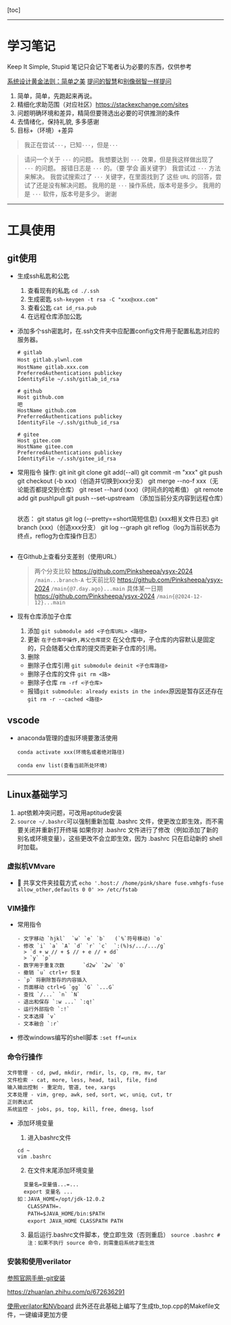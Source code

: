 [toc]

---
# 学习笔记
Keep It Simple, Stupid
笔记只会记下笔者认为必要的东西，仅供参考

[系统设计黄金法则：简单之美](https://blog.sciencenet.cn/blog-414166-562616.html)
[提问的智慧](https://github.com/ryanhanwu/How-To-Ask-Questions-The-Smart-Way/blob/main/README-zh_CN.md#%E7%AC%AC%E4%BA%8C%E6%AD%A5%E4%BD%BF%E7%94%A8%E9%A1%B9%E7%9B%AE%E9%82%AE%E4%BB%B6%E5%88%97%E8%A1%A8)和[别像弱智一样提问](https://github.com/tangx/Stop-Ask-Questions-The-Stupid-Ways/tree/master)

1. 简单，简单，先跑起来再说。
2. 精细化求助范围（对应社区）https://stackexchange.com/sites
3. 问题明确环境和差异，精简但要筛选出必要的可供推测的条件
4. 去情绪化，保持礼貌,  多多感谢
5. 目标+（环境）+差异
> 我正在尝试`···`，已知`···`，但是`···`

>请问一个关于 `···` 的问题。
我想要达到 `···` 效果，但是我这样做出现了 `···` 的问题。
报错日志是 `···` 的。（要 学会 画关键字）
我尝试过 `···` 方法来解决。
我尝试搜索过了 `···` 关键字，在里面找到了 这些 `URL` 的回答，尝试了还是没有解决问题。
我用的是 `···` 操作系统，版本号是多少。
我用的是 `···` 软件，版本号是多少。
谢谢

---
# 工具使用

## git使用
- 生成ssh私匙和公匙
  1. 查看现有的私匙 `cd ./.ssh`
  2. 生成密匙 `ssh-keygen -t rsa -C "xxx@xxx.com"`
  3. 查看公匙 `cat id_rsa.pub`
  4. 在远程仓库添加公匙

- 添加多个ssh密匙时，在.ssh文件夹中应配置config文件用于配置私匙对应的服务器。

    ```
    # gitlab
    Host gitlab.ylwnl.com  　
    HostName gitlab.xxx.com 　　
    PreferredAuthentications publickey  
    IdentityFile ~/.ssh/gitlab_id_rsa 

    # github
    Host github.com
    吧                                                                                     
    HostName github.com
    PreferredAuthentications publickey
    IdentityFile ~/.ssh/github_id_rsa

    # gitee
    Host gitee.com
    HostName gitee.com
    PreferredAuthentications publickey
    IdentityFile ~/.ssh/gitee_id_rsa
    ```
- 常用指令
    操作:   git init    git clone
            git add(--all)     git commit -m "xxx"     git push    
            git checkout (-b xxx)（创造并切换到xxx分支）
            git merge --no-f xxx（无论能否都提交到仓库）
            git reset --hard (xxx)（时间点的哈希值）
            git remote add      git push\pull
            git push --set-upstream （添加当前分支内容到远程仓库）
    ```

    ```
    状态：  git status  git log (--pretty==short简短信息) (xxx相关文件日志)
            git branch (xxx)（创造xxx分支）
            git log --graph
            git reflog（log为当前状态为终点，reflog为仓库操作日志）
    ```
- 在Github上查看分支差别（使用URL）
  > 两个分支比较        https://github.com/Pinksheepa/ysyx-2024 `/main...branch-A`
  > 七天前比较          https://github.com/Pinksheepa/ysyx-2024 `/main{@7.day.ago}...main`
  > 具体某一日期        https://github.com/Pinksheepa/ysyx-2024 `/main{@2024-12-12}...main`

- 现有仓库添加子仓库
  1. 添加 `git submodule add <子仓库URL> <路径>`
  2. 更新 `在子仓库中操作,再父仓库提交`
  在父仓库中，子仓库的内容默认是固定的，只会随着父仓库的提交而更新子仓库的引用。
  3. 删除
    - 删除子仓库引用  `git submodule deinit <子仓库路径>`
    - 删除子仓库的文件 `git rm <路>`
    - 删除子仓库 `rm -rf <子仓库>`
    - 报错`git submodule: already exists in the index`原因是暂存区还存在
      `git rm -r --cached <路径>`

## vscode 

- anaconda管理的虚拟环境要激活使用
  ```
  conda activate xxx(环境名或者绝对路径)
  
  conda env list(查看当前所处环境)
  ```



---

## Linux基础学习
1. apt依赖冲突问题，可改用aptitude安装
2. `source ~/.bashrc`可以强制重新加载 .bashrc 文件，使更改立即生效，而不需要关闭并重新打开终端
   如果你对 .bashrc 文件进行了修改（例如添加了新的别名或环境变量），这些更改不会立即生效，因为 .bashrc 只在启动新的 shell 时加载。



### 虚拟机VMvare

- :watermelon: 共享文件夹挂载方式
`echo '.host:/ /home/pink/share fuse.vmhgfs-fuse allow_other,defaults 0 0' >> /etc/fstab`


### VIM操作

- 常用指令
  ```
  - 文字移动 `hjkl`  `w` `e` `b`   (`%`符号移动) `o`
  - 修改 `i` `a` `A` `d` `r` `c`  `:(%)s/.../.../g`
    > `d + w // + $ // + e // + dd`
    > `y` `p`
  - 数字用于重复次数      `d2w` `2w` `0`
  - 撤销 `u` ctrl+r 恢复
  - `p` 将删除暂存的内容插入
  - 页面移动 ctrl+G `gg` `G` `...G` 
  - 查找 `/...` `n` `N`
  - 退出和保存 `:w ...` `:q!` 
  - 运行外部指令 `:!` 
  - 文本选择 `v`
  - 文本融合 `:r`
  ```

- 修改windows编写的shell脚本  `:set ff=unix`






### 命令行操作
```
文件管理 - cd, pwd, mkdir, rmdir, ls, cp, rm, mv, tar
文件检索 - cat, more, less, head, tail, file, find
输入输出控制 - 重定向, 管道, tee, xargs
文本处理 - vim, grep, awk, sed, sort, wc, uniq, cut, tr
正则表达式
系统监控 - jobs, ps, top, kill, free, dmesg, lsof
```
- 添加环境变量
  
  1. 进入bashrc文件
    ```
    cd ~
    vim .bashrc
    ```
  2. 在文件末尾添加环境变量
  ```
    变量名=变量值...=...
    export 变量名 ...
  如：JAVA_HOME=/opt/jdk-12.0.2
  　　CLASSPATH=.
  　　PATH=$JAVA_HOME/bin:$PATH
  　　export JAVA_HOME CLASSPATH PATH
  ```
    3. 最后运行.bashrc文件脚本，使立即生效（否则重启）
  `source .bashrc # 注：如果不执行 source 命令，则需重启系统才能生效`
 
### 安装和使用verilator

[参照官网手册-git安装](https://verilator.org/guide/latest/install.html#detailed-build-instructions)

https://zhuanlan.zhihu.com/p/672636291

[使用verilator和NVboard](https://blog.csdn.net/Naruto123456__/article/details/141272106)
此外还在此基础上编写了生成tb_top.cpp的Makefile文件，一键编译更加方便

